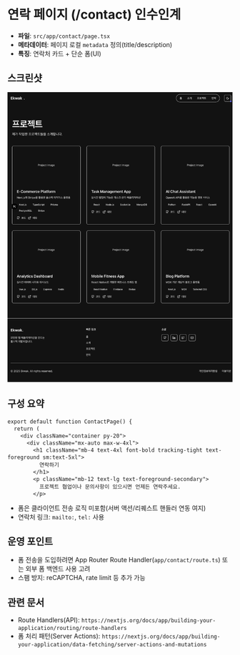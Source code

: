 # 연락 페이지 (/contact) 인수인계

- **파일**: `src/app/contact/page.tsx`
- **메타데이터**: 페이지 로컬 `metadata` 정의(title/description)
- **특징**: 연락처 카드 + 단순 폼(UI)

## 스크린샷
![contact](/docs/screenshots/contact.png)

## 구성 요약
```9:19:src/app/contact/page.tsx
export default function ContactPage() {
  return (
    <div className="container py-20">
      <div className="mx-auto max-w-4xl">
        <h1 className="mb-4 text-4xl font-bold tracking-tight text-foreground sm:text-5xl">
          연락하기
        </h1>
        <p className="mb-12 text-lg text-foreground-secondary">
          프로젝트 협업이나 문의사항이 있으시면 언제든 연락주세요.
        </p>
```

- 폼은 클라이언트 전송 로직 미포함(서버 액션/리퀘스트 핸들러 연동 여지)
- 연락처 링크: `mailto:`, `tel:` 사용

## 운영 포인트
- 폼 전송을 도입하려면 App Router Route Handler(`app/contact/route.ts`) 또는 외부 폼 백엔드 사용 고려
- 스팸 방지: reCAPTCHA, rate limit 등 추가 가능

## 관련 문서
- Route Handlers(API): `https://nextjs.org/docs/app/building-your-application/routing/route-handlers`
- 폼 처리 패턴(Server Actions): `https://nextjs.org/docs/app/building-your-application/data-fetching/server-actions-and-mutations`

